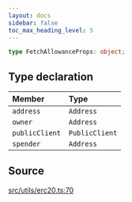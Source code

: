```yaml
---
layout: docs
sidebar: false
toc_max_heading_level: 5
---
```


```ts
type FetchAllowanceProps: object;
```

## Type declaration

| Member | Type |
| :------ | :------ |
| `address` | `Address` |
| `owner` | `Address` |
| `publicClient` | `PublicClient` |
| `spender` | `Address` |

## Source

[src/utils/erc20.ts:70](https://github.com/OffchainLabs/arbitrum-orbit-sdk/blob/27c24d61cdc7e62a81af29bd04f39d5a3549ecb3/src/utils/erc20.ts#L70)
